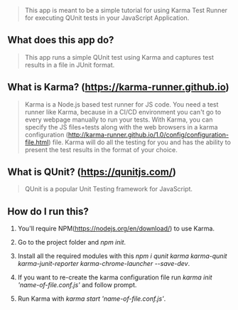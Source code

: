 > This app is meant to be a simple tutorial for using Karma Test Runner for executing QUnit tests in your JavaScript Application.

## What does this app do?
> This app runs a simple QUnit test using Karma and captures test results in a file in JUnit format.

## What is Karma? (https://karma-runner.github.io)
> Karma is a Node.js based test runner for JS code. You need a test runner like Karma, because in a CI/CD environment you can't go to every webpage manually to run your tests. With Karma, you can specify the JS files+tests along with the web browsers in a karma configuration (http://karma-runner.github.io/1.0/config/configuration-file.html) file. Karma will do all the testing for you and has the ability to present the test results in the format of your choice.  

## What is QUnit? (https://qunitjs.com/)
> QUnit is a popular Unit Testing framework for JavaScript.

## How do I run this?
1. You'll require NPM(https://nodejs.org/en/download/) to use Karma.
2. Go to the project folder and *npm init*.
3. Install all the required modules with this 
*npm i qunit karma karma-qunit karma-junit-reporter karma-chrome-launcher --save-dev*.

4. If you want to re-create the karma configuration file run 
    *karma init 'name-of-file.conf.js'* and follow prompt.

5. Run Karma with *karma start 'name-of-file.conf.js'*.
